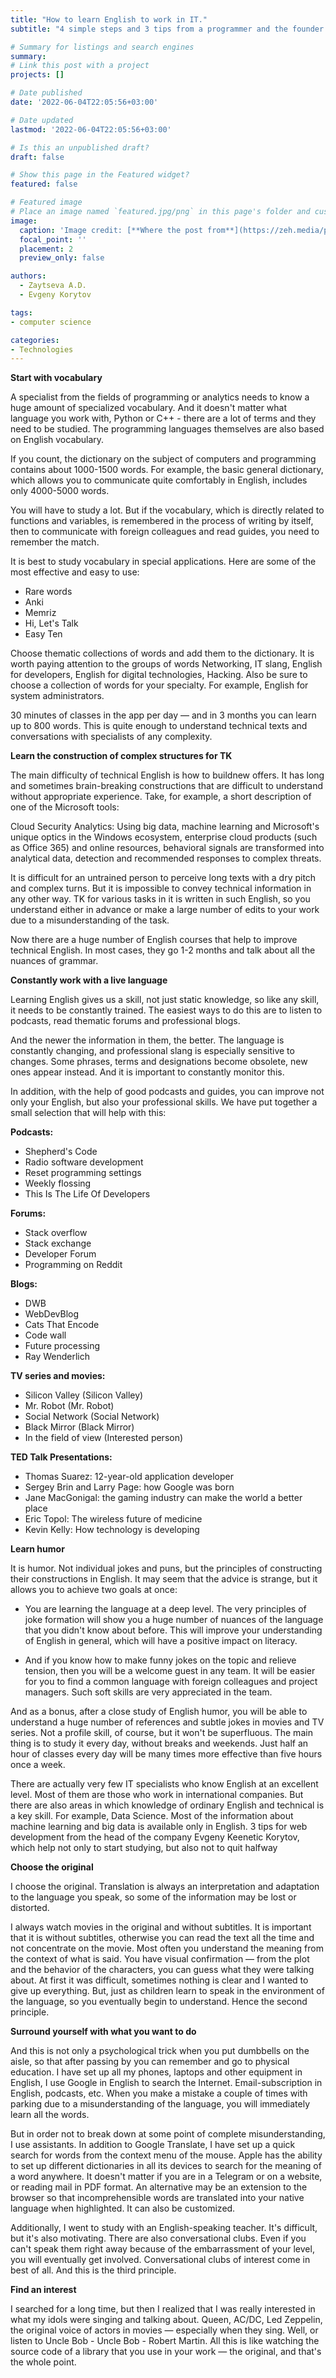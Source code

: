```yaml
---
title: "How to learn English to work in IT."
subtitle: "4 simple steps and 3 tips from a programmer and the founder of a language school"

# Summary for listings and search engines
summary: 
# Link this post with a project
projects: []

# Date published
date: '2022-06-04T22:05:56+03:00'

# Date updated
lastmod: '2022-06-04T22:05:56+03:00'

# Is this an unpublished draft?
draft: false

# Show this page in the Featured widget?
featured: false

# Featured image
# Place an image named `featured.jpg/png` in this page's folder and customize its options here.
image:
  caption: 'Image credit: [**Where the post from**](https://zeh.media/praktika/obrazovaniye/3804297-kak-vyuchit-anglysky-dlya-raboty-v-it-glavnyye-printsipy-i-lichnyye-sovety-programmista)'
  focal_point: ''
  placement: 2
  preview_only: false

authors:
  - Zaytseva A.D.
  - Evgeny Korytov

tags:
- computer science

categories:
- Technologies
---
```


**Start with vocabulary**

A specialist from the fields of programming or analytics needs to know a huge amount of specialized vocabulary. And it doesn't matter what language you work with, Python or C++ - there are a lot of terms and they need to be studied. The programming languages themselves are also based on English vocabulary.

If you count, the dictionary on the subject of computers and programming contains about 1000-1500 words. For example, the basic general dictionary, which allows you to communicate quite comfortably in English, includes only 4000-5000 words.

You will have to study a lot. But if the vocabulary, which is directly related to functions and variables, is remembered in the process of writing by itself, then to communicate with foreign colleagues and read guides, you need to remember the match.

It is best to study vocabulary in special applications. Here are some of the most effective and easy to use:

- Rare words
- Anki
- Memriz
- Hi, Let's Talk
- Easy Ten

Choose thematic collections of words and add them to the dictionary. It is worth paying attention to the groups of words Networking, IT slang, English for developers, English for digital technologies, Hacking. Also be sure to choose a collection of words for your specialty. For example, English for system administrators.

30 minutes of classes in the app per day — and in 3 months you can learn up to 800 words. This is quite enough to understand technical texts and conversations with specialists of any complexity.

**Learn the construction of complex structures for TK**

The main difficulty of technical English is how to buildnew offers. It has long and sometimes brain-breaking constructions that are difficult to understand without appropriate experience. Take, for example, a short description of one of the Microsoft tools:

Cloud Security Analytics: Using big data, machine learning and Microsoft's unique optics in the Windows ecosystem, enterprise cloud products (such as Office 365) and online resources, behavioral signals are transformed into analytical data, detection and recommended responses to complex threats.

It is difficult for an untrained person to perceive long texts with a dry pitch and complex turns. But it is impossible to convey technical information in any other way. TK for various tasks in it is written in such English, so you understand either in advance or make a large number of edits to your work due to a misunderstanding of the task.

Now there are a huge number of English courses that help to improve technical English. In most cases, they go 1-2 months and talk about all the nuances of grammar.

**Constantly work with a live language**

Learning English gives us a skill, not just static knowledge, so like any skill, it needs to be constantly trained. The easiest ways to do this are to listen to podcasts, read thematic forums and professional blogs.

And the newer the information in them, the better. The language is constantly changing, and professional slang is especially sensitive to changes. Some phrases, terms and designations become obsolete, new ones appear instead. And it is important to constantly monitor this.

In addition, with the help of good podcasts and guides, you can improve not only your English, but also your professional skills. We have put together a small selection that will help with this:

**Podcasts:**

- Shepherd's Code
- Radio software development
- Reset programming settings
- Weekly flossing
- This Is The Life Of Developers

**Forums:**

- Stack overflow
- Stack exchange
- Developer Forum
- Programming on Reddit

**Blogs:**

- DWB
- WebDevBlog
- Cats That Encode
- Code wall
- Future processing
- Ray Wenderlich

**TV series and movies:**

- Silicon Valley (Silicon Valley)
- Mr. Robot (Mr. Robot)
- Social Network (Social Network)
- Black Mirror (Black Mirror)
- In the field of view (Interested person)

**TED Talk Presentations:**

- Thomas Suarez: 12-year-old application developer
- Sergey Brin and Larry Page: how Google was born
- Jane MacGonigal: the gaming industry can make the world a better place
- Eric Topol: The wireless future of medicine
- Kevin Kelly: How technology is developing

**Learn humor**

It is humor. Not individual jokes and puns, but the principles of constructing their constructions in English. It may seem that the advice is strange, but it allows you to achieve two goals at once:

- You are learning the language at a deep level. The very principles of joke formation will show you a huge number of nuances of the language that you didn't know about before. This will improve your understanding of English in general, which will have a positive impact on literacy.

- And if you know how to make funny jokes on the topic and relieve tension, then you will be a welcome guest in any team. It will be easier for you to find a common language with foreign colleagues and project managers. Such soft skills are very appreciated in the team.

And as a bonus, after a close study of English humor, you will be able to understand a huge number of references and subtle jokes in movies and TV series. Not a profile skill, of course, but it won't be superfluous. The main thing is to study it every day, without breaks and weekends. Just half an hour of classes every day will be many times more effective than five hours once a week.

There are actually very few IT specialists who know English at an excellent level. Most of them are those who work in international companies. But there are also areas in which knowledge of ordinary English and technical is a key skill. For example, Data Science. Most of the information about machine learning and big data is available only in English.
3 tips for web development from the head of the company Evgeny Keenetic Korytov, which help not only to start studying, but also not to quit halfway

**Choose the original**

I choose the original. Translation is always an interpretation and adaptation to the language you speak, so some of the information may be lost or distorted.

I always watch movies in the original and without subtitles. It is important that it is without subtitles, otherwise you can read the text all the time and not concentrate on the movie. Most often you understand the meaning from the context of what is said. You have visual confirmation — from the plot and the behavior of the characters, you can guess what they were talking about. At first it was difficult, sometimes nothing is clear and I wanted to give up everything. But, just as children learn to speak in the environment of the language, so you eventually begin to understand. Hence the second principle.

**Surround yourself with what you want to do**

And this is not only a psychological trick when you put dumbbells on the aisle, so that after passing by you can remember and go to physical education. I have set up all my phones, laptops and other equipment in English, I use Google in English to search the Internet. Email-subscription in English, podcasts, etc. When you make a mistake a couple of times with parking due to a misunderstanding of the language, you will immediately learn all the words.

But in order not to break down at some point of complete misunderstanding, I use assistants. In addition to Google Translate, I have set up a quick search for words from the context menu of the mouse. Apple has the ability to set up different dictionaries in all its devices to search for the meaning of a word anywhere. It doesn't matter if you are in a Telegram or on a website, or reading mail in PDF format. An alternative may be an extension to the browser so that incomprehensible words are translated into your native language when highlighted. It can also be customized.

Additionally, I went to study with an English-speaking teacher. It's difficult, but it's also motivating. There are also conversational clubs. Even if you can't speak them right away because of the embarrassment of your level, you will eventually get involved. Conversational clubs of interest come in best of all. And this is the third principle.

**Find an interest**

I searched for a long time, but then I realized that I was really interested in what my idols were singing and talking about. Queen, AC/DC, Led Zeppelin, the original voice of actors in movies — especially when they sing. Well, or listen to Uncle Bob - Uncle Bob - Robert Martin. All this is like watching the source code of a library that you use in your work — the original, and that's the whole point.
